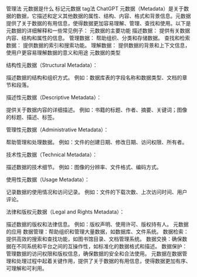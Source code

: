 管理法  元数据是什么 标记元数据  tag法
ChatGPT
元数据（Metadata）是关于数据的数据，它描述和定义其他数据的属性、结构、内容、格式和背景信息。元数据提供了关于数据的有用信息，使得数据更加容易理解、管理、查找和使用。以下是元数据的详细解释和一些常见例子：
元数据的主要功能
描述数据：
提供有关数据内容、结构和属性的信息。
管理数据：
帮助组织、分类和存储数据。
查找和检索数据：
提供数据的索引和搜索功能。
理解数据：
提供数据的背景和上下文信息，使用户更容易理解数据的意义和用途
元数据的类型

结构性元数据（Structural Metadata）：

描述数据的结构和组织方式。
例如：数据库表的字段名称和数据类型、文档的章节和段落。

描述性元数据（Descriptive Metadata）：

提供关于数据内容的详细描述。
例如：书籍的标题、作者、摘要、关键词；图像的标题、描述、标签。

管理性元数据（Administrative Metadata）：

帮助管理和处理数据。
例如：文件的创建日期、修改日期、访问权限、所有者。

技术性元数据（Technical Metadata）：

描述数据的技术细节。
例如：图像的分辨率、文件格式、编码方式。

使用性元数据（Usage Metadata）：

记录数据的使用情况和访问记录。
例如：文件的下载次数、上次访问时间、用户评论。

法律和版权元数据（Legal and Rights Metadata）：

描述数据的版权和法律信息。
例如：版权声明、使用许可、版权持有人。
元数据的应用
数据管理：帮助组织和管理大量数据，如数据库、文件系统。
数据检索：提供高效的搜索和查找功能，如图书馆目录、文档管理系统。
数据交换：确保数据在不同系统和平台之间的互操作性，如标准化的数据格式和描述。
数据保护：管理数据的访问权限和版权信息，确保数据的安全和合法使用。
元数据在数据管理和处理过程中起着关键作用，提供了关于数据的有用信息，使得数据更加有序、可理解和可利用。
